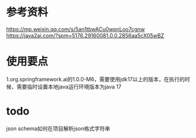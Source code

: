 # 参考资料
https://mp.weixin.qq.com/s/5an1tbwACu0wpnLoo7cgnw
https://java2ai.com/?spm=5176.29160081.0.0.2856aa5cX05wBZ


# 使用要点
1.org.springframework.ai的1.0.0-M6，需要使用jdk17以上的版本，在执行的时候，需要临时设置本地java运行环境版本为java 17



# todo
json schema如何在项目解析json格式字符串
